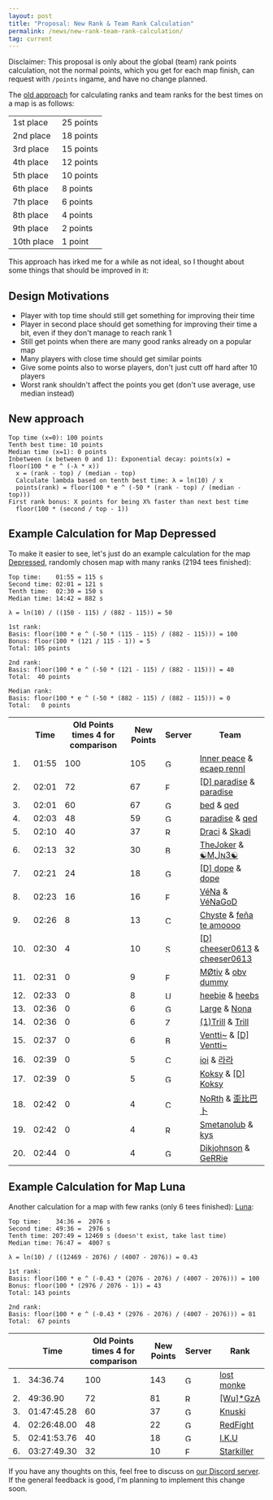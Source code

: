 ```yaml
---
layout: post
title: "Proposal: New Rank & Team Rank Calculation"
permalink: /news/new-rank-team-rank-calculation/
tag: current
---
```

Disclaimer: This proposal is only about the global (team) rank points calculation, not the normal points, which you get for each map finish, can request with `/points` ingame, and have no change planned.

The [old approach](https://ddnet.tw/ranks/#points) for calculating ranks and team ranks for the best times on a map is as follows:

<table class="points">
  <tbody><tr><td>1st place</td><td>25 points</td></tr>
  <tr><td>2nd place</td><td>18 points</td></tr>
  <tr><td>3rd place</td><td>15 points</td></tr>
  <tr><td>4th place</td><td>12 points</td></tr>
  <tr><td>5th place</td><td>10 points</td></tr>
  <tr><td>6th place</td><td>8 points</td></tr>
  <tr><td>7th place</td><td>6 points</td></tr>
  <tr><td>8th place</td><td>4 points</td></tr>
  <tr><td>9th place</td><td>2 points</td></tr>
  <tr><td>10th place</td><td>1 point</td></tr>
</tbody></table>

This approach has irked me for a while as not ideal, so I thought about some things that should be improved in it:

## Design Motivations

- Player with top time should still get something for improving their time
- Player in second place should get something for improving their time a bit, even if they don't manage to reach rank 1
- Still get points when there are many good ranks already on a popular map
- Many players with close time should get similar points
- Give some points also to worse players, don't just cutt off hard after 10 players
- Worst rank shouldn't affect the points you get (don't use average, use median instead)

## New approach

```
Top time (x=0): 100 points
Tenth best time: 10 points
Median time (x=1): 0 points
Inbetween (x between 0 and 1): Exponential decay: points(x) = floor(100 * e ^ (-λ * x))
  x = (rank - top) / (median - top)
  Calculate lambda based on tenth best time: λ = ln(10) / x
  points(rank) = floor(100 * e ^ (-50 * (rank - top) / (median - top)))
First rank bonus: X points for being X% faster than next best time
  floor(100 * (second / top - 1))
```

## Example Calculation for Map Depressed

To make it easier to see, let's just do an example calculation for the map [Depressed](https://ddnet.tw/maps/Depressed/), randomly chosen map with many ranks (2194 tees finished):

```
Top time:    01:55 = 115 s
Second time: 02:01 = 121 s
Tenth time:  02:30 = 150 s
Median time: 14:42 = 882 s

λ = ln(10) / ((150 - 115) / (882 - 115)) = 50

1st rank:
Basis: floor(100 * e ^ (-50 * (115 - 115) / (882 - 115))) = 100
Bonus: floor(100 * (121 / 115 - 1)) = 5
Total: 105 points

2nd rank:
Basis: floor(100 * e ^ (-50 * (121 - 115) / (882 - 115))) = 40
Total:  40 points

Median rank:
Basis: floor(100 * e ^ (-50 * (882 - 115) / (882 - 115))) = 0
Total:   0 points
```
<table class="tight">
  <tbody><th></th><th>Time</th><th>Old Points times 4 for comparison</th><th>New Points</th><th>Server</th><th>Team</th>
  <tr title="01:55.02, 2021-12-06 12:38"><td class="rank">1.</td><td class="time">01:55</td><td class="time">100</td><td class="time">105</td><td class="flag"><img src="/countryflags/GER.png" alt="GER" height="15"></td><td><a href="/players/Inner-32-peace/">Inner peace</a> &amp; <a href="/players/ecaep-32-rennI/">ecaep rennI</a></td></tr>
  <tr title="02:01.04, 2021-12-04 04:06"><td class="rank">2.</td><td class="time">02:01</td><td class="time">72</td><td class="time">67</td><td class="flag"><img src="/countryflags/FRA.png" alt="FRA" height="15"></td><td><a href="/players/-91-D-93--32-paradise/">[D] paradise</a> &amp; <a href="/players/paradise/">paradise</a></td></tr>
  <tr title="02:01.84, 2021-10-10 16:03"><td class="rank">3.</td><td class="time">02:01</td><td class="time">60</td><td class="time">67</td><td class="flag"><img src="/countryflags/GER.png" alt="GER" height="15"></td><td><a href="/players/bed/">bed</a> &amp; <a href="/players/qed/">qed</a></td></tr>
  <tr title="02:03.10, 2021-11-30 17:43"><td class="rank">4.</td><td class="time">02:03</td><td class="time">48</td><td class="time">59</td><td class="flag"><img src="/countryflags/GER.png" alt="GER" height="15"></td><td><a href="/players/paradise/">paradise</a> &amp; <a href="/players/qed/">qed</a></td></tr>
  <tr title="02:10.66, 2021-10-11 11:55"><td class="rank">5.</td><td class="time">02:10</td><td class="time">40</td><td class="time">37</td><td class="flag"><img src="/countryflags/RUS.png" alt="RUS" height="15"></td><td><a href="/players/Draci/">Draci</a> &amp; <a href="/players/Skadi/">Skadi</a></td></tr>
  <tr title="02:13.50, 2021-10-09 20:16"><td class="rank">6.</td><td class="time">02:13</td><td class="time">32</td><td class="time">30</td><td class="flag"><img src="/countryflags/BRA.png" alt="BRA" height="15"></td><td><a href="/players/TheJoker/">TheJoker</a> &amp; <a href="/players/-9775-M-1718--628-3-9775-/">☯Mڶɴ3☯</a></td></tr>
  <tr title="02:21.14, 2021-10-11 11:48"><td class="rank">7.</td><td class="time">02:21</td><td class="time">24</td><td class="time">18</td><td class="flag"><img src="/countryflags/GER.png" alt="GER" height="15"></td><td><a href="/players/-91-D-93--32-dope/">[D] dope</a> &amp; <a href="/players/dope/">dope</a></td></tr>
  <tr title="02:23.64, 2021-10-09 16:29"><td class="rank">8.</td><td class="time">02:23</td><td class="time">16</td><td class="time">16</td><td class="flag"><img src="/countryflags/FRA.png" alt="FRA" height="15"></td><td><a href="/players/V-233-Na/">VéNa</a> &amp; <a href="/players/V-233-NaGoD/">VéNaGoD</a></td></tr>
  <tr title="02:26.68, 2021-10-11 00:30"><td class="rank">9.</td><td class="time">02:26</td><td class="time">8</td><td class="time">13</td><td class="flag"><img src="/countryflags/CHL.png" alt="CHL" height="15"></td><td><a href="/players/Chyste/">Chyste</a> &amp; <a href="/players/fe-241-a-32-te-32-amoooo/">feña te amoooo</a></td></tr>
  <tr title="02:30.36, 2021-11-25 16:04"><td class="rank">10.</td><td class="time">02:30</td><td class="time">4</td><td class="time">10</td><td class="flag"><img src="/countryflags/SGP.png" alt="SGP" height="15"></td><td><a href="/players/-91-D-93--32-cheeser0613/">[D] cheeser0613</a> &amp; <a href="/players/cheeser0613/">cheeser0613</a></td></tr>
  <tr title="02:31.58, 2021-10-09 15:48"><td class="rank">11.</td><td class="time">02:31</td><td class="time">0</td><td class="time">9</td><td class="flag"><img src="/countryflags/FRA.png" alt="FRA" height="15"></td><td><a href="/players/M-216-tiv/">MØtiv</a> &amp; <a href="/players/obv-32-dummy/">obv dummy</a></td></tr>
  <tr title="02:33.48, 2021-10-11 09:39"><td class="rank">12.</td><td class="time">02:33</td><td class="time">0</td><td class="time">8</td><td class="flag"><img src="/countryflags/USA.png" alt="USA" height="15"></td><td><a href="/players/heebie/">heebie</a> &amp; <a href="/players/heebs/">heebs</a></td></tr>
  <tr title="02:36.04, 2021-10-11 11:41"><td class="rank">13.</td><td class="time">02:36</td><td class="time">0</td><td class="time">6</td><td class="flag"><img src="/countryflags/GER.png" alt="GER" height="15"></td><td><a href="/players/Large/">Large</a> &amp; <a href="/players/Nona/">Nona</a></td></tr>
  <tr title="02:36.44, 2021-11-24 16:23"><td class="rank">14.</td><td class="time">02:36</td><td class="time">0</td><td class="time">6</td><td class="flag"><img src="/countryflags/ZAF.png" alt="ZAF" height="15"></td><td><a href="/players/-40-1-41-Trill/">(1)Trill</a> &amp; <a href="/players/Trill/">Trill</a></td></tr>
  <tr title="02:37.90, 2021-10-09 18:35"><td class="rank">15.</td><td class="time">02:37</td><td class="time">0</td><td class="time">6</td><td class="flag"><img src="/countryflags/BRA.png" alt="BRA" height="15"></td><td><a href="/players/Ventti~/">Ventti~</a> &amp; <a href="/players/-91-D-93--32-Ventti~/">[D] Ventti~</a></td></tr>
  <tr title="02:39.04, 2021-12-04 01:06"><td class="rank">16.</td><td class="time">02:39</td><td class="time">0</td><td class="time">5</td><td class="flag"><img src="/countryflags/CHL.png" alt="CHL" height="15"></td><td><a href="/players/ioi/">ioi</a> &amp; <a href="/players/-46972--46972-/">라라</a></td></tr>
  <tr title="02:39.88, 2021-10-16 11:54"><td class="rank">17.</td><td class="time">02:39</td><td class="time">0</td><td class="time">5</td><td class="flag"><img src="/countryflags/GER.png" alt="GER" height="15"></td><td><a href="/players/Koksy/">Koksy</a> &amp; <a href="/players/-91-D-93--32-Koksy/">[D] Koksy</a></td></tr>
  <tr title="02:42.52, 2021-10-16 13:23"><td class="rank">18.</td><td class="time">02:42</td><td class="time">0</td><td class="time">4</td><td class="flag"><img src="/countryflags/CHN.png" alt="CHN" height="15"></td><td><a href="/players/NoRth/">NoRth</a> &amp; <a href="/players/-27498--27604--24052--21340-/">歪比巴卜</a></td></tr>
  <tr title="02:42.66, 2021-10-10 23:33"><td class="rank">19.</td><td class="time">02:42</td><td class="time">0</td><td class="time">4</td><td class="flag"><img src="/countryflags/RUS.png" alt="RUS" height="15"></td><td><a href="/players/Smetanolub/">Smetanolub</a> &amp; <a href="/players/kys/">kys</a></td></tr>
  <tr title="02:44.48, 2021-11-08 05:06"><td class="rank">20.</td><td class="time">02:44</td><td class="time">0</td><td class="time">4</td><td class="flag"><img src="/countryflags/GER.png" alt="GER" height="15"></td><td><a href="/players/Dikjohnson/">Dikjohnson</a> &amp; <a href="/players/GeRRie/">GeRRie</a></td></tr>
</tbody></table>

## Example Calculation for Map Luna

Another calculation for a map with few ranks (only 6 tees finished): [Luna](https://ddnet.tw/maps/Luna/):

```
Top time:    34:36 =  2076 s
Second time: 49:36 =  2976 s
Tenth time: 207:49 = 12469 s (doesn't exist, take last time)
Median time: 76:47 =  4007 s

λ = ln(10) / ((12469 - 2076) / (4007 - 2076)) = 0.43

1st rank:
Basis: floor(100 * e ^ (-0.43 * (2076 - 2076) / (4007 - 2076))) = 100
Bonus: floor(100 * (2976 / 2076 - 1)) = 43
Total: 143 points

2nd rank:
Basis: floor(100 * e ^ (-0.43 * (2976 - 2076) / (4007 - 2076))) = 81
Total:  67 points
```
<table class="tight">
  <tbody><th></th><th>Time</th><th>Old Points times 4 for comparison</th><th>New Points</th><th>Server</th><th>Rank</th>
  <tbody><tr title="34:36.74, 2021-12-01 00:37, 4 finishes total"><td class="rank">1.</td><td class="time">34:36.74</td><td class="time">100</td><td class="time">143</td><td class="flag"><img src="/countryflags/GER.png" alt="GER" height="15"></td><td><a href="/players/lost-32-monke/">lost monke</a></td></tr>
  <tr title="49:36.90, 2021-10-27 20:48, 1 finish total"><td class="rank">2.</td><td class="time">49:36.90</td><td class="time">72</td><td class="time">81</td><td class="flag"><img src="/countryflags/RUS.png" alt="RUS" height="15"></td><td><a href="/players/-91-Wu-93--42-GzA/">[Wu]*GzA</a></td></tr>
  <tr title="01:47:45.28, 2021-10-28 23:24, 1 finish total"><td class="rank">3.</td><td class="time">01:47:45.28</td><td class="time">60</td><td class="time">37</td><td class="flag"><img src="/countryflags/GER.png" alt="GER" height="15"></td><td><a href="/players/Knuski/">Knuski</a></td></tr>
  <tr title="02:26:48.00, 2021-11-01 01:55, 1 finish total"><td class="rank">4.</td><td class="time">02:26:48.00</td><td class="time">48</td><td class="time">22</td><td class="flag"><img src="/countryflags/GER.png" alt="GER" height="15"></td><td><a href="/players/RedFight/">RedFight</a></td></tr>
  <tr title="02:41:53.76, 2021-10-30 12:55, 1 finish total"><td class="rank">5.</td><td class="time">02:41:53.76</td><td class="time">40</td><td class="time">18</td><td class="flag"><img src="/countryflags/GER.png" alt="GER" height="15"></td><td><a href="/players/I-46-K-46-U/">I.K.U</a></td></tr>
  <tr title="03:27:49.30, 2021-10-28 17:28, 1 finish total"><td class="rank">6.</td><td class="time">03:27:49.30</td><td class="time">32</td><td class="time">10</td><td class="flag"><img src="/countryflags/FRA.png" alt="FRA" height="15"></td><td><a href="/players/Starkiller/">Starkiller</a></td></tr>
</tbody></table>
</tbody></table>

If you have any thoughts on this, feel free to discuss on [our Discord server](https://ddnet.tw/discord). If the general feedback is good, I'm planning to implement this change soon.
